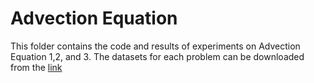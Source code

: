 # Advection Equation

This folder contains the code and results of experiments on Advection Equation 1,2, and 3. The datasets for each problem can be downloaded from the [link](https://github.com/lu-group/deeponet-fno/blob/main/data/advection/README.md)
